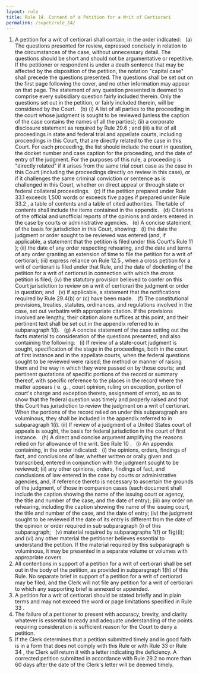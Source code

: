 ```yaml
---
layout: rule
title: Rule 14. Content of a Petition for a Writ of Certiorari
permalink: /supct/rule_14/
---
```


1. A petition for a writ of certiorari shall contain, in the order indicated:
&nbsp;&nbsp;(a) The questions presented for review, expressed concisely in relation to the circumstances of the case, without unnecessary detail. The questions should be short and should not be argumentative or repetitive. If the petitioner or respondent is under a death sentence that may be affected by the disposition of the petition, the notation "capital case" shall precede the questions presented. The questions shall be set out on the first page following the cover, and no other information may appear on that page. The statement of any question presented is deemed to comprise every subsidiary question fairly included therein. Only the questions set out in the petition, or fairly included therein, will be considered by the Court.
&nbsp;&nbsp;(b) (i) A list of all parties to the proceeding in the court whose judgment is sought to be reviewed (unless the caption of the case contains the names of all the parties);
(ii) a corporate disclosure statement as required by Rule 29.6 ; and
(iii) a list of all proceedings in state and federal trial and appellate courts, including proceedings in this Court, that are directly related to the case in this Court. For each proceeding, the list should include the court in question, the docket number and case caption for the proceeding, and the date of entry of the judgment. For the purposes of this rule, a proceeding is "directly related" if it arises from the same trial court case as the case in this Court (including the proceedings directly on review in this case), or if it challenges the same criminal conviction or sentence as is challenged in this Court, whether on direct appeal or through state or federal collateral proceedings.
&nbsp;&nbsp;(c) If the petition prepared under Rule 33.1 exceeds 1,500 words or exceeds five pages if prepared under Rule 33.2 , a table of contents and a table of cited authorities. The table of contents shall include the items contained in the appendix.
&nbsp;&nbsp;(d) Citations of the official and unofficial reports of the opinions and orders entered in the case by courts or administrative agencies.
&nbsp;&nbsp;(e) A concise statement of the basis for jurisdiction in this Court, showing:
&nbsp;&nbsp;(i) the date the judgment or order sought to be reviewed was entered (and, if applicable, a statement that the petition is filed under this Court's Rule 11 );
(ii) the date of any order respecting rehearing, and the date and terms of any order granting an extension of time to file the petition for a writ of certiorari;
(iii) express reliance on Rule 12.5 , when a cross petition for a writ of certiorari is filed under that Rule, and the date of docketing of the petition for a writ of certiorari in connection with which the cross petition is filed;
(iv) the statutory provision believed to confer on this Court jurisdiction to review on a writ of certiorari the judgment or order in question; and
&nbsp;&nbsp;(v) if applicable, a statement that the notifications required by Rule 29.4(b) or (c) have been made.
&nbsp;&nbsp;(f) The constitutional provisions, treaties, statutes, ordinances, and regulations involved in the case, set out verbatim with appropriate citation. If the provisions involved are lengthy, their citation alone suffices at this point, and their pertinent text shall be set out in the appendix referred to in subparagraph 1(i).
&nbsp;&nbsp;(g) A concise statement of the case setting out the facts material to consideration of the questions presented, and also containing the following:
&nbsp;&nbsp;(i) If review of a state-court judgment is sought, specification of the stage in the proceedings, both in the court of first instance and in the appellate courts, when the federal questions sought to be reviewed were raised; the method or manner of raising them and the way in which they were passed on by those courts; and pertinent quotations of specific portions of the record or summary thereof, with specific reference to the places in the record where the matter appears ( e. g. , court opinion, ruling on exception, portion of court's charge and exception thereto, assignment of error), so as to show that the federal question was timely and properly raised and that this Court has jurisdiction to review the judgment on a writ of certiorari. When the portions of the record relied on under this subparagraph are voluminous, they shall be included in the appendix referred to in subparagraph 1(i).
(ii) If review of a judgment of a United States court of appeals is sought, the basis for federal jurisdiction in the court of first instance.
&nbsp;&nbsp;(h) A direct and concise argument amplifying the reasons relied on for allowance of the writ. See Rule 10 .
&nbsp;&nbsp;(i) An appendix containing, in the order indicated:
&nbsp;&nbsp;(i) the opinions, orders, findings of fact, and conclusions of law, whether written or orally given and transcribed, entered in conjunction with the judgment sought to be reviewed;
(ii) any other opinions, orders, findings of fact, and conclusions of law entered in the case by courts or administrative agencies, and, if reference thereto is necessary to ascertain the grounds of the judgment, of those in companion cases (each document shall include the caption showing the name of the issuing court or agency, the title and number of the case, and the date of entry);
(iii) any order on rehearing, including the caption showing the name of the issuing court, the title and number of the case, and the date of entry;
(iv) the judgment sought to be reviewed if the date of its entry is different from the date of the opinion or order required in sub subparagraph (i) of this subparagraph;
&nbsp;&nbsp;(v) material required by subparagraphs 1(f) or 1(g)(i); and
(vi) any other material the petitioner believes essential to understand the petition.
If the material required by this subparagraph is voluminous, it may be presented in a separate volume or volumes with appropriate covers.
2. All contentions in support of a petition for a writ of certiorari shall be set out in the body of the petition, as provided in subparagraph 1(h) of this Rule. No separate brief in support of a petition for a writ of certiorari may be filed, and the Clerk will not file any petition for a writ of certiorari to which any supporting brief is annexed or appended.
3. A petition for a writ of certiorari should be stated briefly and in plain terms and may not exceed the word or page limitations specified in Rule 33 .
4. The failure of a petitioner to present with accuracy, brevity, and clarity whatever is essential to ready and adequate understanding of the points requiring consideration is sufficient reason for the Court to deny a petition.
5. If the Clerk determines that a petition submitted timely and in good faith is in a form that does not comply with this Rule or with Rule 33 or Rule 34 , the Clerk will return it with a letter indicating the deficiency. A corrected petition submitted in accordance with Rule 29.2 no more than 60 days after the date of the Clerk's letter will be deemed timely.